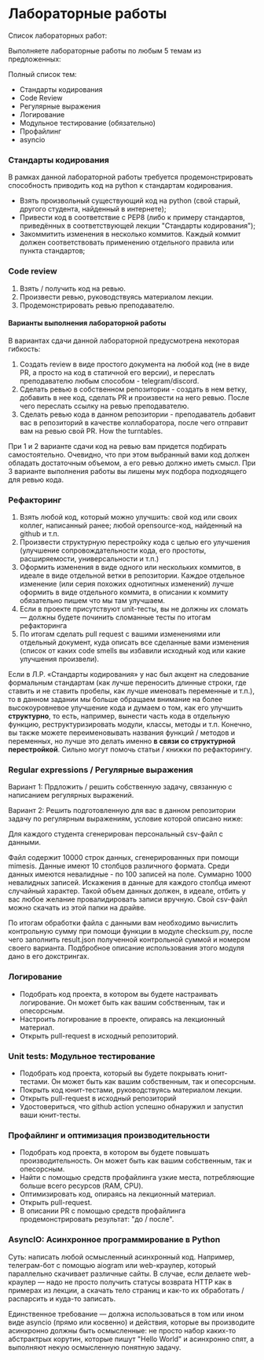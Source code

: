 # Лабораторные работы

Список лабораторных работ:

Выполняете лабораторные работы по любым 5 темам из предложенных:

Полный список тем:
- Стандарты кодирования
- Code Review
- Регулярные выражения
- Логирование
- Модульное тестирование (обязательно)
- Профайлинг
- asyncio

### Стандарты кодирования

В рамках данной лабораторной работы требуется продемонстрировать способность приводить код на python к стандартам кодирования.

- Взять произвольный существующий код на python (свой старый, другого студента, найденный в интернете);
- Привести код в соответствие с PEP8 (либо к примеру стандартов, приведённых в соответствующей лекции "Стандарты кодирования");
- Закоммитить изменения в несколько коммитов. Каждый коммит должен соответствовать применению отдельного правила или пункта стандартов;

### Code review

1. Взять / получить код на ревью.
2. Произвести ревью, руководствуясь материалом лекции.
3. Продемонстрировать ревью преподавателю.

#### Варианты выполнения лабораторной работы

В вариантах сдачи данной лабораторной предусмотрена некоторая гибкость:

1. Создать review в виде простого документа на любой код (не в виде PR, а просто на код в статичной его версии), и переслать преподавателю любым способом - telegram/discord.
2. Сделать ревью в собственном репозитории - создать в нем ветку, добавить в нее код, сделать PR и произвести на него ревью. После чего переслать ссылку на ревью преподавателю.
3. Сделать ревью кода в данном репозитории - преподаватель добавит вас в репозиторий в качестве коллаборатора, после чего отправит вам на ревью свой PR. How the turntables.

При 1 и 2 варианте сдачи код на ревью вам придется подбирать самостоятельно. Очевидно, что при этом выбранный вами код должен обладать достаточным объемом, а его ревью должно иметь смысл.
При 3 варианте выполнения работы вы лишены мук подбора подходящего для ревью кода.

### Рефакторинг

1. Взять любой код, который можно улучшить: свой код или своих коллег, написанный ранее; любой opensource-код, найденный на github и т.п.
2. Произвести структурную перестройку кода с целью его улучшения (улучшение сопровождательности кода, его простоты, расширяемости, универсальности и т.п.)
3. Оформить изменения в виде одного или нескольких коммитов, в идеале в виде отдельной ветки в репозитории. Каждое отдельное изменение (или серия похожих однотипных изменений) лучше оформить в виде отдельного коммита, в описании к коммиту обязательно пишем что мы там улучшаем.
4. Если в проекте присутствуют unit-тесты, вы не должны их сломать — должны будете починить сломанные тесты по итогам рефакторинга
5. По итогам сделать pull request с вашими изменениями или отдельный документ, куда описать все сделанные вами изменения (список от каких code smells вы избавили исходный код или какие улучшения произвели).

Если в Л.Р. «Стандарты кодирования» у нас был акцент на следование формальным стандартам (как лучше переносить длинные строки, где ставить и не ставить пробелы, как лучше именовать переменные и т.п.), то в данном задании мы больше обращаем внимание на более высокоуровневое улучшение кода и думаем о том, как его улучшить **структурно**, то есть, например, вынести часть кода в отдельную функцию, реструктуризировать модули, классы, методы и т.п. Конечно, вы также можете переименовывать названия функций / методов и переменных, но лучше это делать именно **в связи со структурной перестройкой**.
Сильно могут помочь статьи / книжки по рефакторингу.

### Regular expressions / Регулярные выражения

Вариант 1: Прдложить / решить собственную задачу, связанную с написанием регулярных выражений.

Вариант 2: Решить подготовленную для вас в данном репозитории задачу по регулярным выражениям, условие которой описано ниже:

Для каждого студента сгенерирован персональный csv-файл с данными.

Файл содержит 10000 строк данных, сгенерированных при помощи mimesis. Данные имеют 10 столбцов различного формата. Среди данных имеются невалидные - по 100 записей на поле. Суммарно 1000 невалидных записей. Искажения в данные для каждого столбца имеют случайный характер. Такой объем данных должен, в идеале, отбить у вас любое желание провалидировать записи вручную.
Свой csv-файл можно скачать из этой папки на драйве.

По итогам обработки файла с данными вам необходимо вычислить контрольную сумму при помощи функции в модуле checksum.py, после чего заполнить result.json полученной контрольной суммой и номером своего варианта. Подбробное описание использования этого модуля дано в его докстрингах.


### Логирование

- Подобрать код проекта, в котором вы будете настраивать логирование. Он может быть как вашим собственным, так и опесорсным.
- Настроить логирование в проекте, опираясь на лекционный материал.
- Открыть pull-request в иcходный репозиторий.


### Unit tests: Модульное тестирование

- Подобрать код проекта, который вы будете покрывать юнит-тестами. Он может быть как вашим собственным, так и опесорсным.
- Покрыть код юнит-тестами, руководствуясь материалом лекции.
- Открыть pull-request в иcходный репозиторий
- Удостовериться, что github action успешно обнаружил и запустил ваши юнит-тесты.


### Профайлинг и оптимизация производительности

- Подобрать код проекта, в котором вы будете повышать производительность. Он может быть как вашим собственным, так и опесорсным.
- Найти с помощью средств профайлинга узкие места, потребляющие больше всего ресурсов (RAM, CPU).
- Оптимизировать код, опираясь на лекционный материал.
- Открыть pull-request.
- В описании PR с помощью средств профайлинга продемонстрировать результат: "до / после".


### AsyncIO: Асинхронное программирование в Python

Суть: написать любой осмысленный асинхронный код.
Например, телеграм-бот с помощью aiogram или web-краулер, который параллельно скачивает различные сайты.
В случае, если делаете web-краулер — надо не просто получить статусы возврата HTTP как в примерах из лекции, а скачать тело страниц и как-то их обработать / распарсить и куда-то записать.

Единственное требование — должна использоваться в том или ином виде asyncio (прямо или косвенно) и действия, которые вы производите асинхронно должны быть осмысленные: не просто набор каких-то абстрактрых корутин, которые пишут "Hello World" и асинхронно спят, а выполняют некую осмысленную понятную задачу.
